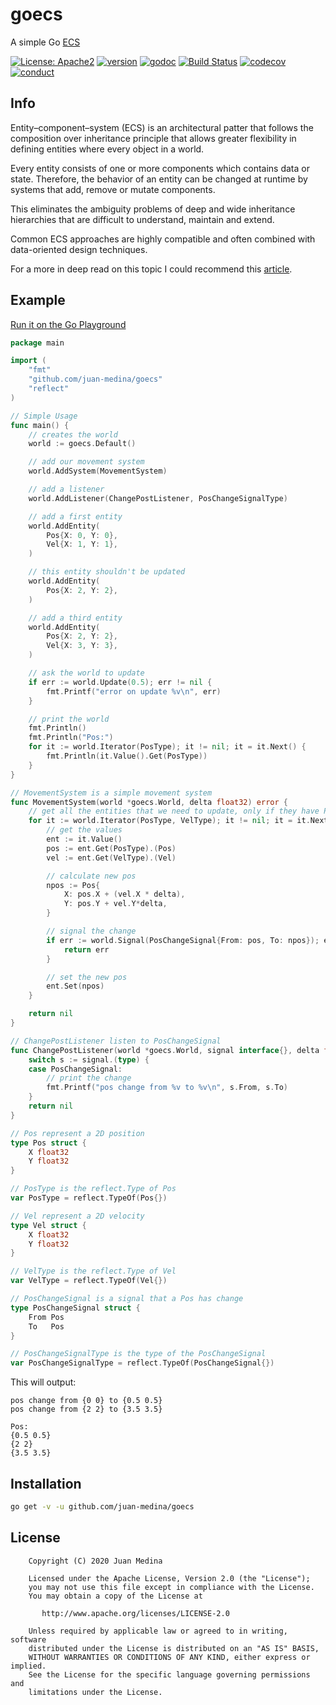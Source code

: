 # goecs
A simple Go [ECS](https://en.wikipedia.org/wiki/Entity_component_system)

[![License: Apache2](https://img.shields.io/badge/license-Apache%202-blue.svg)](/LICENSE)
[![version](https://img.shields.io/github/v/tag/juan-medina/goecs?label=version)](https://pkg.go.dev/mod/github.com/juan-medina/goecs?tab=versions)
[![godoc](https://godoc.org/github.com/juan-medina/goecs?status.svg)](https://pkg.go.dev/mod/github.com/juan-medina/goecs)
[![Build Status](https://travis-ci.com/juan-medina/goecs.svg?branch=main)](https://travis-ci.com/juan-medina/goecs)
[![codecov](https://codecov.io/gh/juan-medina/goecs/branch/main/graph/badge.svg)](https://codecov.io/gh/juan-medina/goecs)
[![conduct](https://img.shields.io/badge/code%20of%20conduct-contributor%20covenant%202.0-purple.svg?style=flat-square)](https://www.contributor-covenant.org/version/2/0/code_of_conduct/)



## Info
Entity–component–system (ECS) is an architectural patter that follows the composition over inheritance principle that allows greater flexibility in defining entities where every object in a world.

Every entity consists of one or more components which contains data or state. Therefore, the behavior of an entity can be changed at runtime by systems that add, remove or mutate components.

This eliminates the ambiguity problems of deep and wide inheritance hierarchies that are difficult to understand, maintain and extend.

Common ECS approaches are highly compatible and often combined with data-oriented design techniques.

For a more in deep read on this topic I could recommend this [article](https://medium.com/ingeniouslysimple/entities-components-and-systems-89c31464240d).

## Example

[Run it on the Go Playground](https://play.golang.org/p/x5-HwGbRu5T)
```go
package main

import (
	"fmt"
	"github.com/juan-medina/goecs"
	"reflect"
)

// Simple Usage
func main() {
	// creates the world
	world := goecs.Default()

	// add our movement system
	world.AddSystem(MovementSystem)

	// add a listener
	world.AddListener(ChangePostListener, PosChangeSignalType)

	// add a first entity
	world.AddEntity(
		Pos{X: 0, Y: 0},
		Vel{X: 1, Y: 1},
	)

	// this entity shouldn't be updated
	world.AddEntity(
		Pos{X: 2, Y: 2},
	)

	// add a third entity
	world.AddEntity(
		Pos{X: 2, Y: 2},
		Vel{X: 3, Y: 3},
	)

	// ask the world to update
	if err := world.Update(0.5); err != nil {
		fmt.Printf("error on update %v\n", err)
	}

	// print the world
	fmt.Println()
	fmt.Println("Pos:")
	for it := world.Iterator(PosType); it != nil; it = it.Next() {
		fmt.Println(it.Value().Get(PosType))
	}
}

// MovementSystem is a simple movement system
func MovementSystem(world *goecs.World, delta float32) error {
	// get all the entities that we need to update, only if they have Pos & Vel
	for it := world.Iterator(PosType, VelType); it != nil; it = it.Next() {
		// get the values
		ent := it.Value()
		pos := ent.Get(PosType).(Pos)
		vel := ent.Get(VelType).(Vel)

		// calculate new pos
		npos := Pos{
			X: pos.X + (vel.X * delta),
			Y: pos.Y + vel.Y*delta,
		}

		// signal the change
		if err := world.Signal(PosChangeSignal{From: pos, To: npos}); err != nil {
			return err
		}

		// set the new pos
		ent.Set(npos)
	}

	return nil
}

// ChangePostListener listen to PosChangeSignal
func ChangePostListener(world *goecs.World, signal interface{}, delta float32) error {
	switch s := signal.(type) {
	case PosChangeSignal:
		// print the change
		fmt.Printf("pos change from %v to %v\n", s.From, s.To)
	}
	return nil
}

// Pos represent a 2D position
type Pos struct {
	X float32
	Y float32
}

// PosType is the reflect.Type of Pos
var PosType = reflect.TypeOf(Pos{})

// Vel represent a 2D velocity
type Vel struct {
	X float32
	Y float32
}

// VelType is the reflect.Type of Vel
var VelType = reflect.TypeOf(Vel{})

// PosChangeSignal is a signal that a Pos has change
type PosChangeSignal struct {
	From Pos
	To   Pos
}

// PosChangeSignalType is the type of the PosChangeSignal
var PosChangeSignalType = reflect.TypeOf(PosChangeSignal{})
```
This will output:

```
pos change from {0 0} to {0.5 0.5}
pos change from {2 2} to {3.5 3.5}

Pos:
{0.5 0.5}
{2 2}
{3.5 3.5}
```

## Installation

```bash
go get -v -u github.com/juan-medina/goecs
```

## License

```text
    Copyright (C) 2020 Juan Medina

    Licensed under the Apache License, Version 2.0 (the "License");
    you may not use this file except in compliance with the License.
    You may obtain a copy of the License at

       http://www.apache.org/licenses/LICENSE-2.0

    Unless required by applicable law or agreed to in writing, software
    distributed under the License is distributed on an "AS IS" BASIS,
    WITHOUT WARRANTIES OR CONDITIONS OF ANY KIND, either express or implied.
    See the License for the specific language governing permissions and
    limitations under the License.
```
